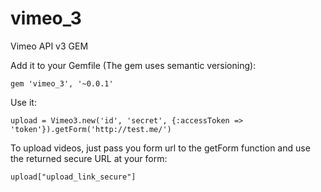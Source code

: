 # vimeo_3
Vimeo API v3 GEM

Add it to your Gemfile (The gem uses semantic versioning):

    gem 'vimeo_3', '~0.0.1'

Use it:

    upload = Vimeo3.new('id', 'secret', {:accessToken => 'token'}).getForm('http://test.me/')



To upload videos, just pass you form url to the getForm function and use the returned secure URL at your form:

    upload["upload_link_secure"]
